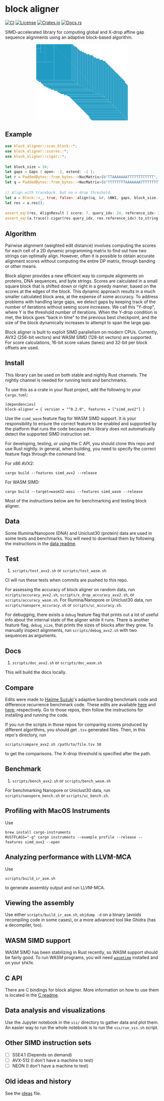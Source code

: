 # block aligner
[![CI](https://github.com/Daniel-Liu-c0deb0t/block-aligner/actions/workflows/ci.yaml/badge.svg)](https://github.com/Daniel-Liu-c0deb0t/block-aligner/actions/workflows/ci.yaml)
[![License](https://img.shields.io/github/license/Daniel-Liu-c0deb0t/block-aligner)](LICENSE)
[![Crates.io](https://img.shields.io/crates/v/block-aligner)](https://crates.io/crates/block_aligner)
[![Docs.rs](https://docs.rs/block-aligner/badge.svg)](https://docs.rs/block-aligner)

SIMD-accelerated library for computing global and X-drop affine gap sequence alignments using
an adaptive block-based algorithm.

<p align = "center">
<img src = "vis/block_img1.png" width = "300px">
</p>

## Example
```rust
use block_aligner::scan_block::*;
use block_aligner::scores::*;
use block_aligner::cigar::*;

let block_size = 16;
let gaps = Gaps { open: -2, extend: -1 };
let r = PaddedBytes::from_bytes::<NucMatrix>(b"TTAAAAAAATTTTTTTTTTTT", block_size);
let q = PaddedBytes::from_bytes::<NucMatrix>(b"TTTTTTTTAAAAAAATTTTTTTTT", block_size);

// Align with traceback, but no x drop threshold.
let a = Block::<_, true, false>::align(&q, &r, &NW1, gaps, block_size..=block_size, 0);
let res = a.res();

assert_eq!(res, AlignResult { score: 7, query_idx: 24, reference_idx: 21 });
assert_eq!(a.trace().cigar(res.query_idx, res.reference_idx).to_string(), "2M6I16M3D");
```

## Algorithm
Pairwise alignment (weighted edit distance) involves computing the scores for each cell of a
2D dynamic programming matrix to find out how two strings can optimally align.
However, often it is possible to obtain accurate alignment scores without computing
the entire DP matrix, through banding or other means.

Block aligner provides a new efficient way to compute alignments on proteins, DNA sequences,
and byte strings.
Scores are calculated in a small square block that is shifted down or right in a greedy
manner, based on the scores at the edges of the block.
This dynamic approach results in a much smaller calculated block area, at the expense of
some accuracy.
To address problems with handling large gaps, we detect gaps by keeping track of the number
of iterations without seeing score increases. We call this "Y-drop", where Y is the threshold
number of iterations.
When the Y-drop condition is met, the block goes "back in time" to the previous best
checkpoint, and the size of the block dynamically increases to attempt to span the large gap.

Block aligner is built to exploit SIMD parallelism on modern CPUs.
Currently, AVX2 (256-bit vectors) and WASM SIMD (128-bit vectors) are supported.
For score calculations, 16-bit score values (lanes) and 32-bit per block offsets are used.

## Install
This library can be used on both stable and nightly Rust channels.
The nightly channel is needed for running tests and benchmarks.

To use this as a crate in your Rust project, add the following to your `Cargo.toml`:
```
[dependencies]
block-aligner = { version = "^0.2.0", features = ["simd_avx2"] }
```
Use the `simd_wasm` feature flag for WASM SIMD support. It is your responsibility to ensure
the correct feature to be enabled and supported by the platform that runs the code
because this library does not automatically detect the supported SIMD instruction set.

For developing, testing, or using the C API, you should clone this repo
and use Rust nightly. In general, when building, you need to specify the
correct feature flags through the command line.

For x86 AVX2:
```
cargo build --features simd_avx2 --release
```

For WASM SIMD:
```
cargo build --target=wasm32-wasi --features simd_wasm --release
```

Most of the instructions below are for benchmarking and testing block aligner.

## Data
Some Illumina/Nanopore (DNA) and Uniclust30 (protein) data are used in some tests and benchmarks.
You will need to download them by following the instructions in the [data readme](data/README.md).

## Test
1. `scripts/test_avx2.sh` or `scripts/test_wasm.sh`

CI will run these tests when commits are pushed to this repo.

For assessing the accuracy of block aligner on random data, run `scripts/accuracy_avx2.sh`,
`scripts/x_drop_accuracy_avx2.sh`, or `scripts/accuracy_wasm.sh`.
For Illumina/Nanopore or Uniclust30 data, run `scripts/nanopore_accuracy.sh` or
`scripts/uc_accuracy.sh`.

For debugging, there exists a `debug` feature flag that prints out a lot of
useful info about the internal state of the aligner while it runs.
There is another feature flag, `debug_size`, that prints the sizes of blocks after they grow.
To manually inspect alignments, run `scripts/debug_avx2.sh` with two sequences as arguments.

## Docs
1. `scripts/doc_avx2.sh` or `scripts/doc_wasm.sh`

This will build the docs locally.

## Compare
Edits were made to [Hajime Suzuki](https://github.com/ocxtal)'s adaptive banding benchmark code
and difference recurrence benchmark code. These edits are available [here](https://github.com/Daniel-Liu-c0deb0t/adaptivebandbench)
and [here](https://github.com/Daniel-Liu-c0deb0t/diff-bench-paper), respectively.
Go to those repos, then follow the instructions for installing and running the code.

If you run the scripts in those repos for comparing scores produced by different algorithms,
you should get `.tsv` generated files. Then, in this repo's directory, run
```
scripts/compare_avx2.sh /path/to/file.tsv 50
```
to get the comparisons. The X-drop threshold is specified after the path.

## Benchmark
1. `scripts/bench_avx2.sh` or `scripts/bench_wasm.sh`

For benchmarking Nanopore or Uniclust30 data, run `scripts/nanopore_bench.sh` or `scripts/uc_bench.sh`.

## Profiling with MacOS Instruments
Use
```
brew install cargo-instruments
RUSTFLAGS="-g" cargo instruments --example profile --release --features simd_avx2 --open
```

## Analyzing performance with LLVM-MCA
Use
```
scripts/build_ir_asm.sh
```
to generate assembly output and run LLVM-MCA.

## Viewing the assembly
Use either `scripts/build_ir_asm.sh`, `objdump -d` on a binary (avoids recompiling code in
some cases), or a more advanced tool like Ghidra (has a decompiler, too).

## WASM SIMD support
WASM SIMD has been stabilizing in Rust recently, so WASM support should be fairly good.
To run WASM programs, you will need [`wasmtime`](https://github.com/bytecodealliance/wasmtime)
installed and on your `$PATH`.

## C API
There are C bindings for block aligner. More information on how to use them is located in
the [C readme](c/README.md).

## Data analysis and visualizations
Use the Jupyter notebook in the `vis/` directory to gather data and plot them. An easier way
to run the whole notebook is to run the `vis/run_vis.sh` script.

## Other SIMD instruction sets
* [ ] SSE4.1 (Depends on demand)
* [ ] AVX-512 (I don't have a machine to test)
* [ ] NEON (I don't have a machine to test)

## Old ideas and history
See the [ideas](ideas.md) file.

